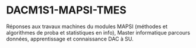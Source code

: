 # DACM1S1-MAPSI-TMES
Réponses aux travaux machines du modules MAPSI (méthodes et algorithmes de proba et statistiques en info), Master informatique parcours données, apprentissage et connaissance DAC à SU.
